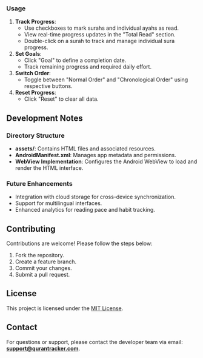 ### Usage

1. **Track Progress**:
   - Use checkboxes to mark surahs and individual ayahs as read.
   - View real-time progress updates in the "Total Read" section.
   - Double-click on a surah to track and manage individual sura progress.
2. **Set Goals**:
   - Click "Goal" to define a completion date.
   - Track remaining progress and required daily effort.
3. **Switch Order**:
   - Toggle between "Normal Order" and "Chronological Order" using respective buttons.
4. **Reset Progress**:
   - Click "Reset" to clear all data.



## Development Notes
### Directory Structure
- **assets/**: Contains HTML files and associated resources.
- **AndroidManifest.xml**: Manages app metadata and permissions.
- **WebView Implementation**: Configures the Android WebView to load and render the HTML interface.

### Future Enhancements
- Integration with cloud storage for cross-device synchronization.
- Support for multilingual interfaces.
- Enhanced analytics for reading pace and habit tracking.

## Contributing
Contributions are welcome! Please follow the steps below:
1. Fork the repository.
2. Create a feature branch.
3. Commit your changes.
4. Submit a pull request.

## License
This project is licensed under the [MIT License](LICENSE).

## Contact
For questions or support, please contact the developer team via email: **support@qurantracker.com**.

